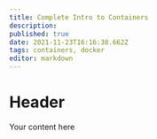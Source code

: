 ```yaml
---
title: Complete Intro to Containers
description: 
published: true
date: 2021-11-23T16:16:38.662Z
tags: containers, docker
editor: markdown
---
```


# Header
Your content here